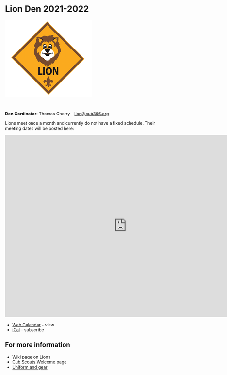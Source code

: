 # Lion Den 2021-2022 #
<!-- started in 2018 -->
![alt text](../../images/dens/lion.png "cub scout lion rank")

<br clear="both">

**Den Cordinator**: Thomas Cherry - [lion@cub306.org](mailto:lion@cub306.org)

Lions meet once a month and currently do not have a fixed schedule. Their
meeting dates will be posted here:

<!--
| Date       | Event | Notes | &nbsp;&nbsp;&nbsp;  | Date | Event | Notes |
| ---------- | ----- | ----- | - | ---- | ----- | ----- |
| 2018-09-19 | Den   | First | | 2018-09-26 | Pack  | First Pack Meeting |
| 2018-10-03 | Den   | | | 2018-10-17 | Den   | |
| 2018-10-24 | Pack  | | | 2018-11-07 | Den   | |
| 2018-11-28 | Pack  | | | 2018-12-05 | Den   | |
| 2018-12-19 | Pack  | | | 2018-01-09 | Den   | |
| 2018-01-23 | Den   | | | 2018-01-30 | Pack  | |
| 2018-02-06 | Den   | | | 2018-02-20 | Den   | |
| 2018-02-27 | Pack  | | | 2018-03-13 | Den   | |
| 2018-03-27 | Den   | | | 2018-04-10 | Den   | |
| 2018-04-24 | Den   | | | 2018-05-01 | Den   | |
| 2018-05-15 | Den   | | | 2018-05-29 | Den   | |
-->

<iframe src="https://calendar.google.com/calendar/embed?src=tlap6psjg3l9fvpqke6a1g4t3o%40group.calendar.google.com&ctz=America%2FNew_York"
    style="border: 0" width="800" height="600" frameborder="0" scrolling="no"></iframe>

* [Web Calendar](https://calendar.google.com/calendar/embed?src=tlap6psjg3l9fvpqke6a1g4t3o%40group.calendar.google.com&ctz=America%2FNew_York) - view
* [iCal](https://calendar.google.com/calendar/ical/tlap6psjg3l9fvpqke6a1g4t3o%40group.calendar.google.com/public/basic.ics) - subscribe

## For more information ##

* [Wiki page on Lions](https://meritbadge.org/wiki/index.php/Lion_Scout)
* [Cub Scouts Welcome page](https://cubscouts.org/library/welcome-to-lion-cub-scouting/)
* [Uniform and gear](https://cubscouts.org/a-look-at-the-lion-uniform-and-gear/)